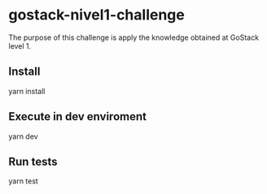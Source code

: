 # gostack-nivel1-challenge
The purpose of this challenge is apply the knowledge obtained at GoStack level 1.

## Install
yarn install

## Execute in dev enviroment
yarn dev

## Run tests
yarn test
